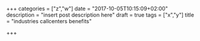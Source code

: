 +++
categories = ["z","w"]
date = "2017-10-05T10:15:09+02:00"
description = "insert post description here"
draft = true
tags = ["x","y"]
title = "industries callcenters benefits"

+++

